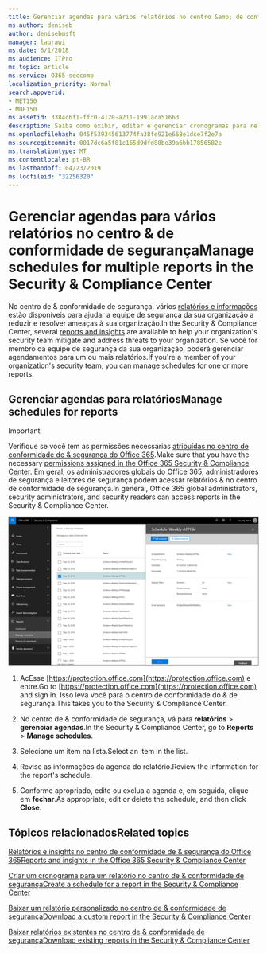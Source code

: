 ```yaml
---
title: Gerenciar agendas para vários relatórios no centro &amp; de conformidade de segurança
ms.author: deniseb
author: denisebmsft
manager: laurawi
ms.date: 6/1/2018
ms.audience: ITPro
ms.topic: article
ms.service: O365-seccomp
localization_priority: Normal
search.appverid:
- MET150
- MOE150
ms.assetid: 3384c6f1-ffc0-4120-a211-1991aca51663
description: Saiba como exibir, editar e gerenciar cronogramas para relatórios no centro de conformidade &amp; de segurança.
ms.openlocfilehash: 045f539345613774fa38fe921e668e1dce7f2e7a
ms.sourcegitcommit: 0017dc6a5f81c165d9dfd88be39a6bb17856582e
ms.translationtype: MT
ms.contentlocale: pt-BR
ms.lasthandoff: 04/23/2019
ms.locfileid: "32256320"
---
```

# <a name="manage-schedules-for-multiple-reports-in-the-security-amp-compliance-center"></a><span data-ttu-id="8e7ff-103">Gerenciar agendas para vários relatórios no centro &amp; de conformidade de segurança</span><span class="sxs-lookup"><span data-stu-id="8e7ff-103">Manage schedules for multiple reports in the Security &amp; Compliance Center</span></span>

<span data-ttu-id="8e7ff-104">No centro de &amp; conformidade de segurança, vários [relatórios e informações](reports-and-insights-in-security-and-compliance.md) estão disponíveis para ajudar a equipe de segurança da sua organização a reduzir e resolver ameaças à sua organização.</span><span class="sxs-lookup"><span data-stu-id="8e7ff-104">In the Security &amp; Compliance Center, several [reports and insights](reports-and-insights-in-security-and-compliance.md) are available to help your organization's security team mitigate and address threats to your organization.</span></span> <span data-ttu-id="8e7ff-105">Se você for membro da equipe de segurança da sua organização, poderá gerenciar agendamentos para um ou mais relatórios.</span><span class="sxs-lookup"><span data-stu-id="8e7ff-105">If you're a member of your organization's security team, you can manage schedules for one or more reports.</span></span> 
  
## <a name="manage-schedules-for-reports"></a><span data-ttu-id="8e7ff-106">Gerenciar agendas para relatórios</span><span class="sxs-lookup"><span data-stu-id="8e7ff-106">Manage schedules for reports</span></span>

> [!IMPORTANT]
> <span data-ttu-id="8e7ff-107">Verifique se você tem as permissões necessárias [atribuídas no centro de conformidade de &amp; segurança do Office 365](permissions-in-the-security-and-compliance-center.md).</span><span class="sxs-lookup"><span data-stu-id="8e7ff-107">Make sure that you have the necessary [permissions assigned in the Office 365 Security &amp; Compliance Center](permissions-in-the-security-and-compliance-center.md).</span></span> <span data-ttu-id="8e7ff-108">Em geral, os administradores globais do Office 365, administradores de segurança e leitores de segurança podem acessar relatórios &amp; no centro de conformidade de segurança.</span><span class="sxs-lookup"><span data-stu-id="8e7ff-108">In general, Office 365 global administrators, security administrators, and security readers can access reports in the Security &amp; Compliance Center.</span></span> 
  
![No centro de &amp; conformidade de segurança, escolha \> relatórios gerenciar agendas](media/efa5e2f9-bf73-4f85-acea-f1ca7e2bca5e.png)

1. <span data-ttu-id="8e7ff-110">AcEsse [https://protection.office.com](https://protection.office.com) e entre.</span><span class="sxs-lookup"><span data-stu-id="8e7ff-110">Go to [https://protection.office.com](https://protection.office.com) and sign in.</span></span> <span data-ttu-id="8e7ff-111">Isso leva você para o centro de conformidade do & de segurança.</span><span class="sxs-lookup"><span data-stu-id="8e7ff-111">This takes you to the Security & Compliance Center.</span></span>

2. <span data-ttu-id="8e7ff-112">No centro de &amp; conformidade de segurança, vá para **relatórios** \> **gerenciar agendas**.</span><span class="sxs-lookup"><span data-stu-id="8e7ff-112">In the Security &amp; Compliance Center, go to **Reports** \> **Manage schedules**.</span></span>
    
3. <span data-ttu-id="8e7ff-113">Selecione um item na lista.</span><span class="sxs-lookup"><span data-stu-id="8e7ff-113">Select an item in the list.</span></span>
    
4. <span data-ttu-id="8e7ff-114">Revise as informações da agenda do relatório.</span><span class="sxs-lookup"><span data-stu-id="8e7ff-114">Review the information for the report's schedule.</span></span>
    
5. <span data-ttu-id="8e7ff-115">Conforme apropriado, edite ou exclua a agenda e, em seguida, clique em **fechar**.</span><span class="sxs-lookup"><span data-stu-id="8e7ff-115">As appropriate, edit or delete the schedule, and then click **Close**.</span></span>
    
## <a name="related-topics"></a><span data-ttu-id="8e7ff-116">Tópicos relacionados</span><span class="sxs-lookup"><span data-stu-id="8e7ff-116">Related topics</span></span>

[<span data-ttu-id="8e7ff-117">Relatórios e insights no centro de conformidade de &amp; segurança do Office 365</span><span class="sxs-lookup"><span data-stu-id="8e7ff-117">Reports and insights in the Office 365 Security &amp; Compliance Center</span></span>](reports-and-insights-in-security-and-compliance.md)
  
[<span data-ttu-id="8e7ff-118">Criar um cronograma para um relatório no centro de &amp; conformidade de segurança</span><span class="sxs-lookup"><span data-stu-id="8e7ff-118">Create a schedule for a report in the Security &amp; Compliance Center</span></span>](create-a-schedule-for-a-report.md)
  
[<span data-ttu-id="8e7ff-119">Baixar um relatório personalizado no centro de &amp; conformidade de segurança</span><span class="sxs-lookup"><span data-stu-id="8e7ff-119">Download a custom report in the Security &amp; Compliance Center</span></span>](set-up-and-download-a-custom-report.md)
  
[<span data-ttu-id="8e7ff-120">Baixar relatórios existentes no centro de &amp; conformidade de segurança</span><span class="sxs-lookup"><span data-stu-id="8e7ff-120">Download existing reports in the Security &amp; Compliance Center</span></span>](download-existing-reports.md)
  

